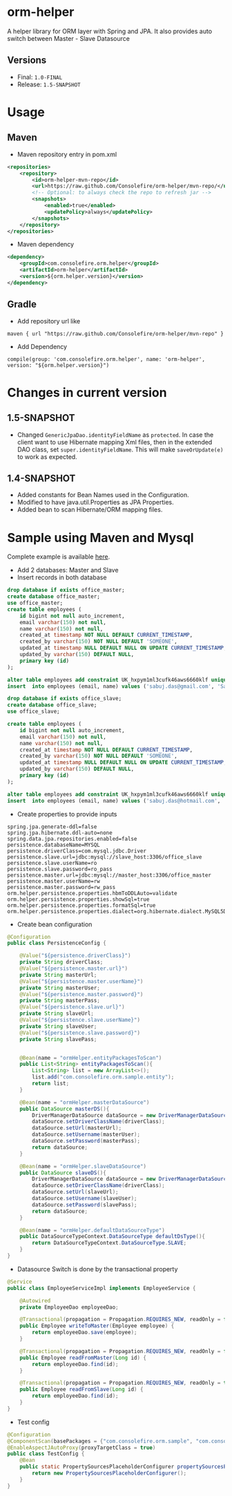 # orm-helper
A helper library for ORM layer with Spring and JPA. It also provides auto switch between Master - Slave Datasource

## Versions
- Final: `1.0-FINAL`
- Release: `1.5-SNAPSHOT`

# Usage
## Maven
- Maven repository entry in pom.xml
```xml
<repositories>
    <repository>
        <id>orm-helper-mvn-repo</id>
        <url>https://raw.github.com/Consolefire/orm-helper/mvn-repo/</url>
        <!-- Optional: to always check the repo to refresh jar --> 
        <snapshots>
            <enabled>true</enabled>
            <updatePolicy>always</updatePolicy>
        </snapshots>
    </repository>
</repositories>
```
- Maven dependency
```xml
<dependency>
    <groupId>com.consolefire.orm.helper</groupId>
    <artifactId>orm-helper</artifactId>
    <version>${orm.helper.version}</version>
</dependency>
```

## Gradle
- Add repository url like 
```
maven { url "https://raw.github.com/Consolefire/orm-helper/mvn-repo" }
```
- Add Dependency 
```
compile(group: 'com.consolefire.orm.helper', name: 'orm-helper', version: "${orm.helper.version}")
```

# Changes in current version
## 1.5-SNAPSHOT
* Changed ``GenericJpaDao.identityFieldName`` as ``protected``. In case the client want to use Hibernate mapping
Xml files, then in the extended DAO class, set ``super.identityFieldName``. This will make ``saveOrUpdate(e)`` to 
work as expected.

## 1.4-SNAPSHOT
* Added constants for Bean Names used in the Configuration.
* Modified to have java.util.Properties as  JPA Properties.
* Added bean to scan Hibernate/ORM mapping files.

  

# Sample using Maven and Mysql
Complete example is available [here](https://github.com/Consolefire/sample-projects/tree/master/orm-jpa-sample "orm-jpa-sample").
- Add 2 databases: Master and Slave
- Insert records in both database

```sql
drop database if exists office_master;
create database office_master;
use office_master;
create table employees ( 
    id bigint not null auto_increment, 
    email varchar(150) not null, 
    name varchar(150) not null, 
    created_at timestamp NOT NULL DEFAULT CURRENT_TIMESTAMP,
    created_by varchar(150) NOT NULL DEFAULT 'SOMEONE',
    updated_at timestamp NULL DEFAULT NULL ON UPDATE CURRENT_TIMESTAMP,
    updated_by varchar(150) DEFAULT NULL,
    primary key (id)
);

alter table employees add constraint UK_hxpym1ml3cufk46aws6660klf unique (name, email);
insert  into employees (email, name) values ('sabuj.das@gmail.com', 'Sabuj Das');

drop database if exists office_slave;
create database office_slave;
use office_slave;

create table employees ( 
    id bigint not null auto_increment, 
    email varchar(150) not null, 
    name varchar(150) not null, 
    created_at timestamp NOT NULL DEFAULT CURRENT_TIMESTAMP,
    created_by varchar(150) NOT NULL DEFAULT 'SOMEONE',
    updated_at timestamp NULL DEFAULT NULL ON UPDATE CURRENT_TIMESTAMP,
    updated_by varchar(150) DEFAULT NULL,
    primary key (id)
);

alter table employees add constraint UK_hxpym1ml3cufk46aws6660klf unique (name, email);
insert  into employees (email, name) values ('sabuj.das@hotmail.com', 'Sabuj Das');
```

- Create properties to provide inputs
```properties
spring.jpa.generate-ddl=false
spring.jpa.hibernate.ddl-auto=none
spring.data.jpa.repositories.enabled=false
persistence.databaseName=MYSQL
persistence.driverClass=com.mysql.jdbc.Driver
persistence.slave.url=jdbc:mysql://slave_host:3306/office_slave
persistence.slave.userName=ro
persistence.slave.password=ro_pass
persistence.master.url=jdbc:mysql://master_host:3306/office_master
persistence.master.userName=rw
persistence.master.password=rw_pass
orm.helper.persistence.properties.hbmToDDLAuto=validate
orm.helper.persistence.properties.showSql=true
orm.helper.persistence.properties.formatSql=true
orm.helper.persistence.properties.dialect=org.hibernate.dialect.MySQL5Dialect
```
- Create bean configuration
```java
@Configuration
public class PersistenceConfig {

    @Value("${persistence.driverClass}")
    private String driverClass;
    @Value("${persistence.master.url}")
    private String masterUrl;
    @Value("${persistence.master.userName}")
    private String masterUser;
    @Value("${persistence.master.password}")
    private String masterPass;
    @Value("${persistence.slave.url}")
    private String slaveUrl;
    @Value("${persistence.slave.userName}")
    private String slaveUser;
    @Value("${persistence.slave.password}")
    private String slavePass;


    @Bean(name = "ormHelper.entityPackagesToScan")
    public List<String> entityPackagesToScan(){
        List<String> list = new ArrayList<>();
        list.add("com.consolefire.orm.sample.entity");
        return list;
    }

    @Bean(name = "ormHelper.masterDataSource")
    public DataSource masterDS(){
        DriverManagerDataSource dataSource = new DriverManagerDataSource();
        dataSource.setDriverClassName(driverClass);
        dataSource.setUrl(masterUrl);
        dataSource.setUsername(masterUser);
        dataSource.setPassword(masterPass);
        return dataSource;
    }

    @Bean(name = "ormHelper.slaveDataSource")
    public DataSource slaveDS(){
        DriverManagerDataSource dataSource = new DriverManagerDataSource();
        dataSource.setDriverClassName(driverClass);
        dataSource.setUrl(slaveUrl);
        dataSource.setUsername(slaveUser);
        dataSource.setPassword(slavePass);
        return dataSource;
    }

    @Bean(name = "ormHelper.defaultDataSourceType")
    public DataSourceTypeContext.DataSourceType defaultDsType(){
        return DataSourceTypeContext.DataSourceType.SLAVE;
    }
}
```
- Datasource Switch is done by the transactional property
```java
@Service
public class EmployeeServiceImpl implements EmployeeService {

    @Autowired
    private EmployeeDao employeeDao;

    @Transactional(propagation = Propagation.REQUIRES_NEW, readOnly = false)
    public Employee writeToMaster(Employee employee) {
        return employeeDao.save(employee);
    }

    @Transactional(propagation = Propagation.REQUIRES_NEW, readOnly = false)
    public Employee readFromMaster(Long id) {
        return employeeDao.find(id);
    }

    @Transactional(propagation = Propagation.REQUIRES_NEW, readOnly = true)
    public Employee readFromSlave(Long id) {
        return employeeDao.find(id);
    }
}

```
- Test config
```java
@Configuration
@ComponentScan(basePackages = {"com.consolefire.orm.sample", "com.consolefire.orm.helper"})
@EnableAspectJAutoProxy(proxyTargetClass = true)
public class TestConfig {
    @Bean
    public static PropertySourcesPlaceholderConfigurer propertySourcesPlaceholderConfigurer() {
        return new PropertySourcesPlaceholderConfigurer();
    }
}
```

